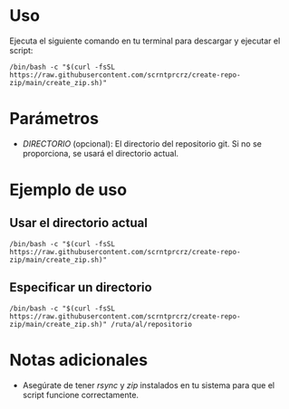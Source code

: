 # Uso

Ejecuta el siguiente comando en tu terminal para descargar y ejecutar el
script:

    /bin/bash -c "$(curl -fsSL https://raw.githubusercontent.com/scrntprcrz/create-repo-zip/main/create_zip.sh)"
        

# Parámetros

-   *DIRECTORIO* (opcional): El directorio del repositorio git. Si no se
    proporciona, se usará el directorio actual.

# Ejemplo de uso

## Usar el directorio actual

    /bin/bash -c "$(curl -fsSL https://raw.githubusercontent.com/scrntprcrz/create-repo-zip/main/create_zip.sh)"
          

## Especificar un directorio

    /bin/bash -c "$(curl -fsSL https://raw.githubusercontent.com/scrntprcrz/create-repo-zip/main/create_zip.sh)" /ruta/al/repositorio
          

# Notas adicionales

-   Asegúrate de tener *rsync* y *zip* instalados en tu sistema para que
    el script funcione correctamente.
